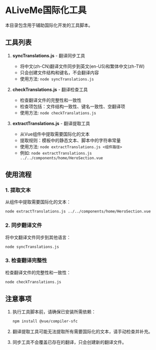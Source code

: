 # ALiveMe国际化工具

本目录包含用于辅助国际化开发的工具脚本。

## 工具列表

1. **syncTranslations.js** - 翻译同步工具
   - 将中文(zh-CN)翻译文件同步到英文(en-US)和繁体中文(zh-TW)
   - 只会创建文件结构和键名，不会翻译内容
   - 使用方法: `node syncTranslations.js`

2. **checkTranslations.js** - 翻译检查工具
   - 检查翻译文件的完整性和一致性
   - 检查项包括：文件结构一致性、键名一致性、空翻译项
   - 使用方法: `node checkTranslations.js`

3. **extractTranslations.js** - 翻译提取工具
   - 从Vue组件中提取需要国际化的文本
   - 提取规则：模板中的静态文本、脚本中的字符串常量
   - 使用方法: `node extractTranslations.js <组件路径>`
   - 例如: `node extractTranslations.js ../../components/home/HeroSection.vue`

## 使用流程

### 1. 提取文本

从组件中提取需要国际化的文本：

```bash
node extractTranslations.js ../../components/home/HeroSection.vue
```

### 2. 同步翻译文件

将中文翻译文件同步到其他语言：

```bash
node syncTranslations.js
```

### 3. 检查翻译完整性

检查翻译文件的完整性和一致性：

```bash
node checkTranslations.js
```

## 注意事项

1. 执行工具脚本前，请确保已安装所需依赖：
   ```bash
   npm install @vue/compiler-sfc
   ```

2. 翻译提取工具可能无法提取所有需要国际化的文本，请手动检查并补充。

3. 同步工具不会覆盖已存在的翻译，只会创建新的翻译文件。 